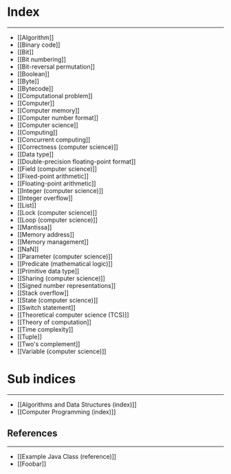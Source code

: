 # Index
---
- [[Algorithm]]
- [[Binary code]]
- [[Bit]]
- [[Bit numbering]]
- [[Bit-reversal permutation]]
- [[Boolean]]
- [[Byte]]
- [[Bytecode]]
- [[Computational problem]]
- [[Computer]]
- [[Computer memory]]
- [[Computer number format]]
- [[Computer science]]
- [[Computing]]
- [[Concurrent computing]]
- [[Correctness (computer science)]]
- [[Data type]]
- [[Double-precision floating-point format]]
- [[Field (computer science)]]
- [[Fixed-point arithmetic]]
- [[Floating-point arithmetic]]
- [[Integer (computer science)]]
- [[Integer overflow]]
- [[List]]
- [[Lock (computer science)]]
- [[Loop (computer science)]]
- [[Mantissa]]
- [[Memory address]]
- [[Memory management]]
- [[NaN]]
- [[Parameter (computer science)]]
- [[Predicate (mathematical logic)]]
- [[Primitive data type]]
- [[Sharing (computer science)]]
- [[Signed number representations]]
- [[Stack overflow]]
- [[State (computer science)]]
- [[Switch statement]]
- [[Theoretical computer science (TCS)]]
- [[Theory of computation]]
- [[Time complexity]]
- [[Tuple]]
- [[Two's complement]]
- [[Variable (computer science)]]

# Sub indices
---
- [[Algorithms and Data Structures (index)]]
- [[Computer Programming (index)]]

## References
---
- [[Example Java Class (reference)]]
- [[Foobar]]